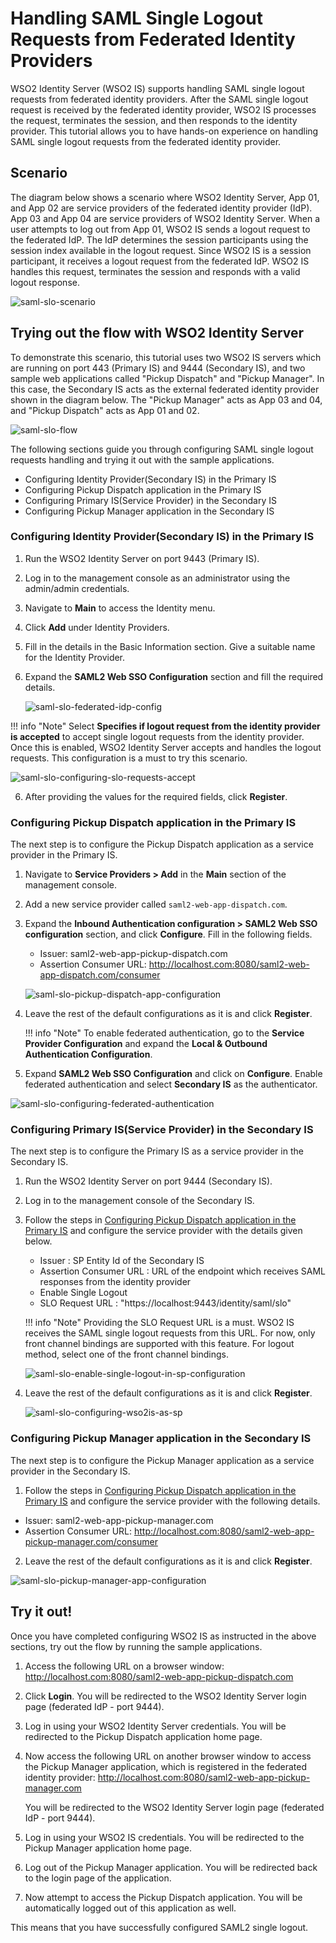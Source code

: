 # Handling SAML Single Logout Requests from Federated Identity Providers

WSO2 Identity Server (WSO2 IS) supports handling SAML single logout requests from federated identity providers.
After the SAML single logout request is received by the federated identity provider, WSO2 IS processes the request, 
terminates the session, and then responds to the identity provider. This tutorial allows you to have
hands-on experience on handling SAML single logout requests from the federated identity provider. 

## Scenario

The diagram below shows a scenario where WSO2 Identity Server, App 01, and App 02 are service providers of the federated
identity provider (IdP). App 03 and App 04 are service providers of WSO2 Identity Server. When a user attempts to log out 
from App 01, WSO2 IS sends a logout request to the federated IdP. The IdP determines the session participants using
the session index available in the logout request. Since WSO2 IS is a session participant, it receives a logout request
from the federated IdP. WSO2 IS handles this request, terminates the session and responds with a valid logout response.

![saml-slo-scenario](../assets/img/tutorials/saml-slo-scenario.png)
        
## Trying out the flow with WSO2 Identity Server

To demonstrate this scenario, this tutorial uses two WSO2 IS servers which are running on port 443 (Primary IS) and 9444
(Secondary IS), and two sample web applications called "Pickup Dispatch" and "Pickup Manager". In this case, the 
Secondary IS acts as the external federated identity provider shown in the diagram below. The "Pickup Manager" acts as 
App 03 and 04, and "Pickup Dispatch" acts as App 01 and 02.

![saml-slo-flow](../assets/img/tutorials/saml-slo-flow.png)

The following sections guide you through configuring SAML single logout requests handling and trying it out with 
the sample applications.

-   Configuring Identity Provider(Secondary IS) in the Primary IS
-   Configuring Pickup Dispatch application in the Primary IS
-   Configuring Primary IS(Service Provider) in the Secondary IS
-   Configuring Pickup Manager application in the Secondary IS

### Configuring Identity Provider(Secondary IS) in the Primary IS

1. Run the WSO2 Identity Server on port 9443 (Primary IS).

2. Log in to the management console as an administrator using the admin/admin credentials.

3. Navigate to **Main** to access the Identity menu. 

4. Click **Add** under Identity Providers. 

4. Fill in the details in the Basic Information section. Give a suitable name for the Identity Provider.

5. Expand the **SAML2 Web SSO Configuration** section and fill the required details. 
    

   ![saml-slo-federated-idp-config](../assets/img/tutorials/saml-slo-federated-idp-config.png)


  !!! info "Note"
      Select **Specifies if logout request from the identity provider is accepted** to accept single logout requests from 
      the identity provider. Once this is enabled, WSO2 Identity Server accepts and handles the logout requests. 
      This configuration is a must to try this scenario.
      

   ![saml-slo-configuring-slo-requests-accept](../assets/img/tutorials/saml-slo-configuring-slo-requests-accept.png)
   
6. After providing the values for the required fields, click **Register**.

### Configuring Pickup Dispatch application in the Primary IS

The next step is to configure the Pickup Dispatch application as a service provider in the Primary IS.

1. Navigate to **Service Providers > Add** in the **Main** section of the management console.

2. Add a new service provider called `saml2-web-app-dispatch.com`.
   
3. Expand the **Inbound Authentication configuration > SAML2 Web SSO configuration** section, and click **Configure**. 
    Fill in the following fields. 

    - Issuer:  saml2-web-app-pickup-dispatch.com
    - Assertion Consumer URL:  http://localhost.com:8080/saml2-web-app-dispatch.com/consumer 
    
    ![saml-slo-pickup-dispatch-app-configuration](../assets/img/tutorials/saml-slo-pickup-dispatch-app-configuration.png)
    
3. Leave the rest of the default configurations as it is and click **Register**. 

    !!! info "Note"
        To enable federated authentication, go to the **Service Provider Configuration** and expand the **Local & Outbound
        Authentication Configuration**. 
        
 4. Expand **SAML2 Web SSO Configuration** and click on **Configure**. Enable federated authentication and select **Secondary IS** as the authenticator.
 
 ![saml-slo-configuring-federated-authentication](../assets/img/tutorials/saml-slo-configuring-federated-authentication.png)
 
### Configuring Primary IS(Service Provider) in the Secondary IS
 
The next step is to configure the Primary IS as a service provider in the Secondary IS.
 
1. Run the WSO2 Identity Server on port 9444 (Secondary IS).

2. Log in to the management console of the Secondary IS.

3. Follow the steps in [Configuring Pickup Dispatch application in the Primary IS](configuring-pickup-dispatch-application-in-the-primary-is) and configure the service provider with the details given below.

    - Issuer : SP Entity Id of the Secondary IS
    - Assertion Consumer URL : URL of the endpoint which receives SAML responses from the identity provider
    - Enable Single Logout
    - SLO Request URL : "https://localhost:9443/identity/saml/slo" 

    !!! info "Note"
        Providing the SLO Request URL is a must. WSO2 IS receives the SAML single logout requests from this URL. For now, only front channel bindings are supported with this feature. For logout method, select one of the front channel bindings.
    
    ![saml-slo-enable-single-logout-in-sp-configuration](../assets/img/tutorials/saml-slo-enable-single-logout-in-sp-configuration.png)

4. Leave the rest of the default configurations as it is and click **Register**. 

    ![saml-slo-configuring-wso2is-as-sp](../assets/img/tutorials/saml-slo-configuring-wso2is-as-sp.png)
 
 
### Configuring Pickup Manager application in the Secondary IS

The next step is to configure the Pickup Manager application as a service provider in the Secondary IS.
 
1. Follow the steps in [Configuring Pickup Dispatch application in the Primary IS](configuring-pickup-dispatch-application-in-the-primary-is) and configure the service provider with the following details.
 
  - Issuer:  saml2-web-app-pickup-manager.com
  - Assertion Consumer URL:  http://localhost.com:8080/saml2-web-app-pickup-manager.com/consumer 
  
2. Leave the rest of the default configurations as it is and click **Register**. 
  
  ![saml-slo-pickup-manager-app-configuration](../assets/img/tutorials/saml-slo-pickup-manager-app-configuration.png)
  
  
## Try it out!

Once you have completed configuring WSO2 IS as instructed in the above sections, try out the flow by running the 
sample applications.

1. Access the following URL on a browser window: http://localhost.com:8080/saml2-web-app-pickup-dispatch.com

2. Click **Login**. You will be redirected to the WSO2 Identity Server login page (federated IdP - port 9444).

3. Log in using your WSO2 Identity Server credentials. You will be redirected to the Pickup Dispatch application home page.

4. Now access the following URL on another browser window to access the Pickup Manager application, which is registered 
in the federated identity provider: http://localhost.com:8080/saml2-web-app-pickup-manager.com

    You will be redirected to the WSO2 Identity Server login page (federated IdP - port 9444).

5. Log in using your WSO2 IS credentials. You will be redirected to the Pickup Manager application home page.
6. Log out of the Pickup Manager application. You will be redirected back to the login page of the application.

7. Now attempt to access the Pickup Dispatch application. You will be automatically logged out of this application as well.

This means that you have successfully configured SAML2 single logout.



